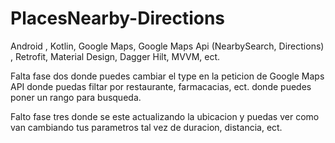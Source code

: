 # PlacesNearby-Directions
Android , Kotlin, Google Maps, Google Maps Api (NearbySearch, Directions) , Retrofit, Material Design, Dagger Hilt, MVVM, ect.

Falta fase dos donde puedes cambiar el type en la peticion de Google Maps API donde puedas filtar por restaurante, farmacacias, ect.
donde puedes poner un rango para busqueda.

Falto fase tres donde se este actualizando la ubicacion y puedas ver como van cambiando tus parametros tal vez de duracion, distancia, ect.
